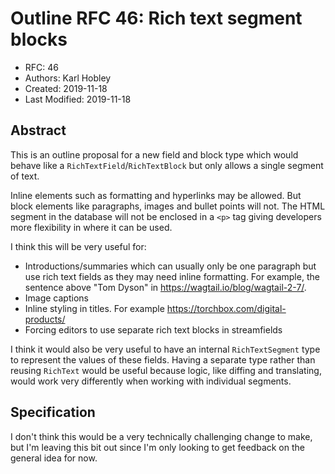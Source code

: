 # Outline RFC 46: Rich text segment blocks

* RFC: 46
* Authors: Karl Hobley
* Created: 2019-11-18
* Last Modified: 2019-11-18

## Abstract

This is an outline proposal for a new field and block type which would behave like a ``RichTextField``/``RichTextBlock`` but only allows a single segment of text.

Inline elements such as formatting and hyperlinks may be allowed. But block elements like paragraphs, images and bullet points will not. The HTML segment in the database will not be enclosed in a `<p>` tag giving developers more flexibility in where it can be used.

I think this will be very useful for:
 - Introductions/summaries which can usually only be one paragraph but use rich text fields as they may need inline formatting. For example, the sentence above "Tom Dyson" in https://wagtail.io/blog/wagtail-2-7/.
 - Image captions
 - Inline styling in titles. For example https://torchbox.com/digital-products/
 - Forcing editors to use separate rich text blocks in streamfields

I think it would also be very useful to have an internal ``RichTextSegment`` type to represent the values of these fields. Having a separate type rather than reusing ``RichText`` would be useful because logic, like diffing and translating, would work very differently when working with individual segments.

## Specification

I don't think this would be a very technically challenging change to make, but I'm leaving this bit out since I'm only looking to get feedback on the general idea for now.

